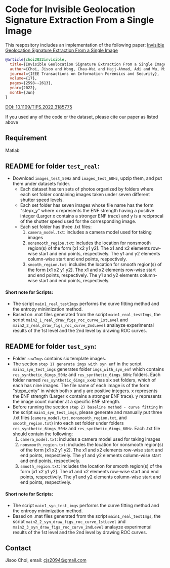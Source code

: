 # Code for Invisible Geolocation Signature Extraction From a Single Image

This respository includes an implementation of the following paper:
[Invisible Geolocation Signature Extraction From a Single Image](https://ieeexplore.ieee.org/document/9804874)
```bibtex
@article{choi2022invisible,
  title={Invisible Geolocation Signature Extraction From a Single Image},
  author={Choi, Jisoo and Wong, Chau-Wai and Hajj-Ahmad, Adi and Wu, Min and Ren, Yanpin},
  journal={IEEE Transactions on Information Forensics and Security},
  volume={17},
  pages={2598--2613},
  year={2022},
  month={Jun}
}
```
[DOI: 10.1109/TIFS.2022.3185775](https://doi.org/10.1109/TIFS.2022.3185775)

If you used any of the code or the dataset, please cite our paper as listed above

## Requirement
Matlab

## README for folder `test_real`:
- Download `images_test_50Hz` and `images_test_60Hz`, upzip them, and put them under datasets folder.
  - Each dataset has ten sets of photos organized by folders where each set folder containing images taken under seven different shutter speed levels.
  - Each set folder has seven images whose file name has the form "stepx_y" where x represents the ENF strength having a positive integer (Larger x contains a stronger ENF trace) and y is a reciprocal of the shutter speed used for the corresponding image.
  - Each set folder has three .txt files:
	  1) `camera_model.txt`: includes a camera model used for taking images
	  2) `nonsmooth_region.txt`: includes the location for nonsmooth region(s) of the form [x1 x2 y1 y2]. The x1 and x2 elements row-wise start and end points, respectively. The y1 and y2 elements column-wise start and end points, respectively.
	  3) `smooth_region.txt`: includes the location for smooth region(s) of the form [x1 x2 y1 y2]. The x1 and x2 elements row-wise start and end points, respectively. The y1 and y2 elements column-wise start and end points, respectively.

#### Short note for Scripts:
- The script `main1_real_testImgs` performs the curve fitting method and the entropy minimization method.
- Based on .mat files generated from the script `main1_real_testImgs`, the script `main2_1_real_draw_figs_roc_curve_1stLevel` and `main2_2_real_draw_figs_roc_curve_2ndLevel` analayze experimental results of the 1st level and the 2nd level by drawing ROC curves. 


## README for folder `test_syn`:
- Folder `rawImgs` contains six template images.
- The section `step 1) generate imgs with syn enf` in the script `main1_syn_test_imgs` generates folder `imgs_with_syn_enf` which contains `res_synthetic_6imgs_50Hz` and `res_synthetic_6imgs_60Hz` folders. Each folder named `res_synthetic_6imgs_xxHz` has six set folders, which of each has nine images. The file name of each image is of the form "stepx_cnty" in which both x and y are positive integers. x represents the ENF strength (Larger x contains a stronger ENF trace). y represents the image count number at a specific ENF strength.
- Before running the section `step 2) baseline method - curve fitting` in the script `main1_syn_test_imgs`, please generate and manually put three .txt files (`camera_model.txt`, `nonsmooth_region.txt`, and `smooth_region.txt`) into each set folder under folders `res_synthetic_6imgs_50Hz` and `res_synthetic_6imgs_60Hz`. Each .txt file should contain the following:
	1) `camera_model.txt`: includes a camera model used for taking images
	2) `nonsmooth_region.txt`: includes the location for nonsmooth region(s) of the form [x1 x2 y1 y2]. The x1 and x2 elements row-wise start and end points, respectively. The y1 and y2 elements column-wise start and end points, respectively.
	3) `smooth_region.txt`: includes the location for smooth region(s) of the form [x1 x2 y1 y2]. The x1 and x2 elements row-wise start and end points, respectively. The y1 and y2 elements column-wise start and end points, respectively.

#### Short note for Scripts:
- The script `main1_syn_test_imgs` performs the curve fitting method and the entropy minimization method.
- Based on .mat files generated from the script `main1_real_testImgs`, the script `main2_2_syn_draw_figs_roc_curve_1stLevel` and `main2_3_syn_draw_figs_roc_curve_2ndLevel` analayze experimental results of the 1st level and the 2nd level by drawing ROC curves. 

## Contact
Jisoo Choi, email: [cjs2094@gmail.com](cjs2094@gmail.com)
